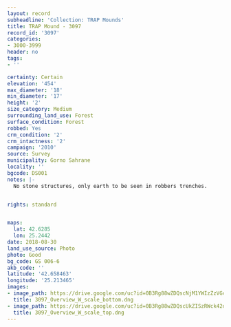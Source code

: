 ```yaml
---
layout: record
subheadline: 'Collection: TRAP Mounds'
title: TRAP Mound - 3097
record_id: '3097'
categories:
- 3000-3999
header: no
tags:
- ''

certainty: Certain
elevation: '454'
max_diameter: '18'
min_diameter: '17'
height: '2'
size_category: Medium
surrounding_land_use: Forest
surface_condition: Forest
robbed: Yes
crm_condition: '2'
crm_intactness: '2'
campaign: '2010'
source: Survey
municipality: Gorno Sahrane
locality: ''
bgcode: DS001
notes: |-
  No stone structures, only earth to be seen in robbers trenches.


rights: standard


maps:
  lat: 42.6285
  lon: 25.2442
date: 2018-08-30
land_use_source: Photo
photo: Good
bg_code: GS 006-6
akb_code: ''
latitude: '42.658463'
longitude: '25.213465'
images:
- image_path: https://drive.google.com/uc?id=0B3Rg88wZDQscNjM1YWIzZzVGczg
  title: 3097_Overview_W_scale_bottom.dng
- image_path: https://drive.google.com/uc?id=0B3Rg88wZDQscUkZISzRWck42dms
  title: 3097_Overview_W_scale_top.dng
---
```

